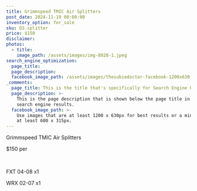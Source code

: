 ```yaml
---
title: Grimmspeed TMIC Air Splitters
post_date: 2024-11-19 00:00:00
inventory_option: for_sale
sku: GS.splitter
price: $150
disclaimer:
photos:
  - title:
    image_path: /assets/images/img-8028-1.jpeg
search_engine_optimization:
  page_title:
  page_description:
  facebook_image_path: /assets/images/thesubiedoctor-facebook-1200x630.png
_comments:
  page_title: This is the title that's specifically for Search Engine Optimization.
  page_description: >-
    This is the page description that is shown below the page title in the
    search engine results.
  facebook_image_path: >-
    Use images that are at least 1200 x 630px for best results or a minimum of
    at least 600 x 315px.
---
```

Grimmspeed TMIC Air Splitters

$150 per

&nbsp;

FXT 04-08 x1

WRX 02-07 x1